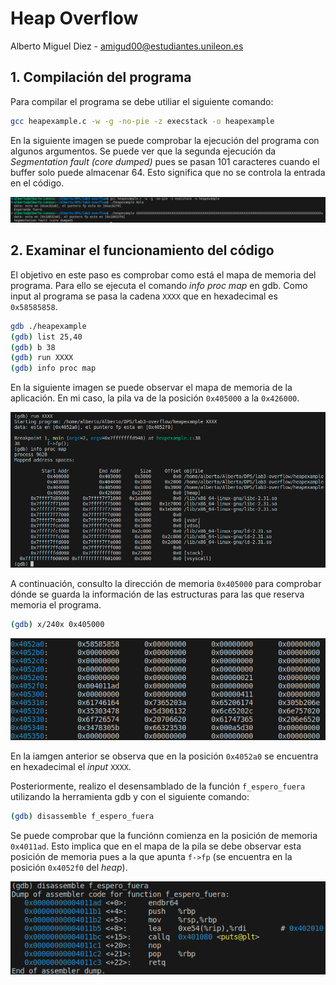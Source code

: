 # Heap Overflow

Alberto Miguel Diez - amigud00@estudiantes.unileon.es

## 1. Compilación del programa

Para compilar el programa se debe utiliar el siguiente comando:

```bash
gcc heapexample.c -w -g -no-pie -z execstack -o heapexample
```

En la siguiente imagen se puede comprobar la ejecución del programa con algunos argumentos. Se puede ver que la segunda ejecución da _Segmentation fault (core dumped)_ pues se pasan 101 caracteres cuando el buffer solo puede almacenar 64. Esto significa que no se controla la entrada en el código.

![Alt text](img/compilacion_ejecucion.png)

## 2. Examinar el funcionamiento del código

El objetivo en este paso es comprobar como está el mapa de memoria del programa. Para ello se ejecuta el comando _info proc map_ en gdb. Como input al programa se pasa la cadena `XXXX` que en hexadecimal es `0x58585858`.

```bash
gdb ./heapexample
(gdb) list 25,40
(gdb) b 38
(gdb) run XXXX
(gdb) info proc map
```

En la siguiente imagen se puede observar el mapa de memoria de la aplicación. En mi caso, la pila va de la posición `0x405000` a la `0x426000`.

![Alt text](img/info_proc_map.png)

A continuación, consulto la dirección de memoria `0x405000` para comprobar dónde se guarda la información de las estructuras para las que reserva memoria el programa.

```bash
(gdb) x/240x 0x405000
```

![Alt text](img/heap_state.png)

En la iamgen anterior se observa que en la posición `0x4052a0` se encuentra en hexadecimal el _input_ `XXXX`.

Posteriormente, realizo el desensamblado de la función `f_espero_fuera` utilizando la herramienta gdb y con el siguiente comando:

```bash
(gdb) disassemble f_espero_fuera
```

Se puede comprobar que la funciónn comienza en la posición de memoria `0x4011ad`. Esto implica que en el mapa de la pila se debe observar esta posición de memoria pues a la que apunta `f->fp` (se encuentra en la posición `0x4052f0` del _heap_).

![Alt text](img/disassemble.png)
